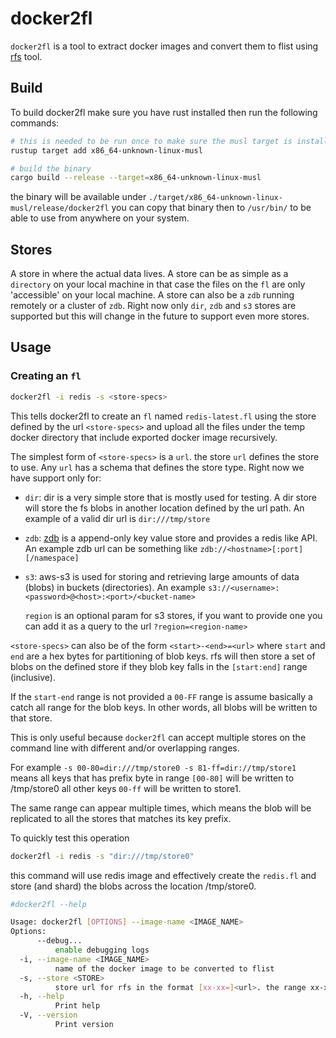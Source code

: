 # docker2fl

`docker2fl` is a tool to extract docker images and convert them to flist using [rfs](https://github.com/threefoldtech/rfs) tool.

## Build

To build docker2fl make sure you have rust installed then run the following commands:

```bash
# this is needed to be run once to make sure the musl target is installed
rustup target add x86_64-unknown-linux-musl

# build the binary
cargo build --release --target=x86_64-unknown-linux-musl
```

the binary will be available under `./target/x86_64-unknown-linux-musl/release/docker2fl` you can copy that binary then to `/usr/bin/`
to be able to use from anywhere on your system.

## Stores

A store in where the actual data lives. A store can be as simple as a `directory` on your local machine in that case the files on the `fl` are only 'accessible' on your local machine. A store can also be a `zdb` running remotely or a cluster of `zdb`. Right now only `dir`, `zdb` and `s3` stores are supported but this will change in the future to support even more stores.

## Usage

### Creating an `fl`

```bash
docker2fl -i redis -s <store-specs>
```

This tells docker2fl to create an `fl` named `redis-latest.fl` using the store defined by the url `<store-specs>` and upload all the files under the temp docker directory that include exported docker image recursively.

The simplest form of `<store-specs>` is a `url`. the store `url` defines the store to use. Any `url` has a schema that defines the store type. Right now we have support only for:

- `dir`: dir is a very simple store that is mostly used for testing. A dir store will store the fs blobs in another location defined by the url path. An example of a valid dir url is `dir:///tmp/store`
- `zdb`: [zdb](https://github.com/threefoldtech/0-db) is a append-only key value store and provides a redis like API. An example zdb url can be something like `zdb://<hostname>[:port][/namespace]`
- `s3`: aws-s3 is used for storing and retrieving large amounts of data (blobs) in buckets (directories). An example `s3://<username>:<password>@<host>:<port>/<bucket-name>`
  
  `region` is an optional param for s3 stores, if you want to provide one you can add it as a query to the url `?region=<region-name>`

`<store-specs>` can also be of the form `<start>-<end>=<url>` where `start` and `end` are a hex bytes for partitioning of blob keys. rfs will then store a set of blobs on the defined store if they blob key falls in the `[start:end]` range (inclusive).

If the `start-end` range is not provided a `00-FF` range is assume basically a catch all range for the blob keys. In other words, all blobs will be written to that store.

This is only useful because `docker2fl` can accept multiple stores on the command line with different and/or overlapping ranges.

For example `-s 00-80=dir:///tmp/store0 -s 81-ff=dir://tmp/store1` means all keys that has prefix byte in range `[00-80]` will be written to /tmp/store0 all other keys `00-ff` will be written to store1.

The same range can appear multiple times, which means the blob will be replicated to all the stores that matches its key prefix.

To quickly test this operation

```bash
docker2fl -i redis -s "dir:///tmp/store0"
```

this command will use redis image and effectively create the `redis.fl` and store (and shard) the blobs across the location /tmp/store0.

```bash
#docker2fl --help

Usage: docker2fl [OPTIONS] --image-name <IMAGE_NAME>
Options:
      --debug...
          enable debugging logs
  -i, --image-name <IMAGE_NAME>
          name of the docker image to be converted to flist
  -s, --store <STORE>
          store url for rfs in the format [xx-xx=]<url>. the range xx-xx is optional and used for sharding. the URL is per store type, please check docs for more information
  -h, --help
          Print help
  -V, --version
          Print version
```
